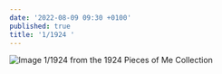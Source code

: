 ```yaml
---
date: '2022-08-09 09:30 +0100'
published: true
title: '1/1924 '
---
```

![Image 1/1924 from the 1924 Pieces of Me Collection]({{site.baseurl}}/img/S5P1C1.png)


